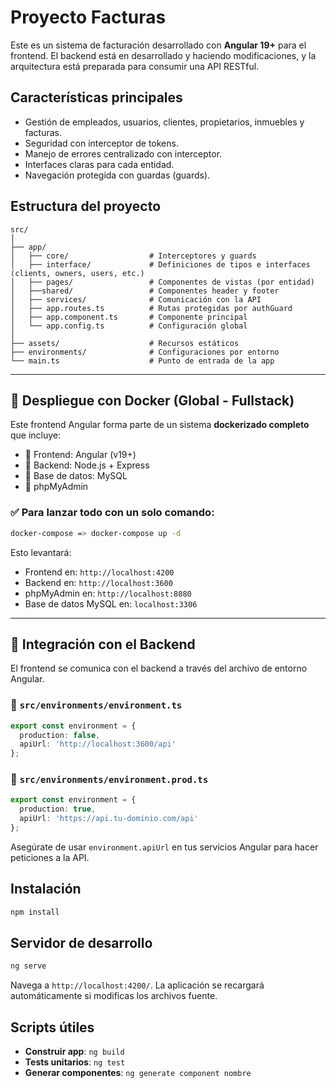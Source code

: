 
# Proyecto Facturas

Este es un sistema de facturación desarrollado con **Angular 19+** para el frontend. El backend está en desarrollado y haciendo modificaciones, y la arquitectura está preparada para consumir una API RESTful.

## Características principales

- Gestión de empleados, usuarios, clientes, propietarios, inmuebles y facturas.
- Seguridad con interceptor de tokens.
- Manejo de errores centralizado con interceptor.
- Interfaces claras para cada entidad.
- Navegación protegida con guardas (guards).

## Estructura del proyecto

```
src/
│
├── app/
│   ├── core/                  # Interceptores y guards
│   ├── interface/             # Definiciones de tipos e interfaces (clients, owners, users, etc.)
│   ├── pages/                 # Componentes de vistas (por entidad)
│   ├──shared/                 # Componentes header y footer
│   ├── services/              # Comunicación con la API
│   ├── app.routes.ts          # Rutas protegidas por authGuard
│   ├── app.component.ts       # Componente principal
│   └── app.config.ts          # Configuración global
│
├── assets/                    # Recursos estáticos
├── environments/              # Configuraciones por entorno
└── main.ts                    # Punto de entrada de la app
```

---

## 🚀 Despliegue con Docker (Global - Fullstack)

Este frontend Angular forma parte de un sistema **dockerizado completo** que incluye:

- 🎨 Frontend: Angular (v19+)
- 🚀 Backend: Node.js + Express
- 📂 Base de datos: MySQL
- 📄 phpMyAdmin

### ✅ Para lanzar todo con un solo comando:
```bash
docker-compose => docker-compose up -d
```

Esto levantará:

- Frontend en: `http://localhost:4200`
- Backend en: `http://localhost:3600`
- phpMyAdmin en: `http://localhost:8080`
- Base de datos MySQL en: `localhost:3306`

---

## 🧩 Integración con el Backend

El frontend se comunica con el backend a través del archivo de entorno Angular.

### 🔧 `src/environments/environment.ts`
```ts
export const environment = {
  production: false,
  apiUrl: 'http://localhost:3600/api'
};
```

### 🔧 `src/environments/environment.prod.ts`
```ts
export const environment = {
  production: true,
  apiUrl: 'https://api.tu-dominio.com/api'
};
```

Asegúrate de usar `environment.apiUrl` en tus servicios Angular para hacer peticiones a la API.

## Instalación

```bash
npm install
```

## Servidor de desarrollo

```bash
ng serve
```

Navega a `http://localhost:4200/`. La aplicación se recargará automáticamente si modificas los archivos fuente.

## Scripts útiles

- **Construir app**: `ng build`
- **Tests unitarios**: `ng test`
- **Generar componentes**: `ng generate component nombre`


